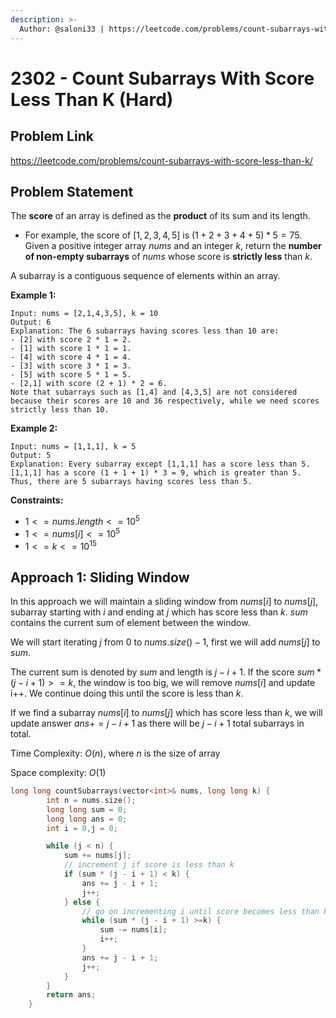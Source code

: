 ```yaml
---
description: >-
  Author: @saloni33 | https://leetcode.com/problems/count-subarrays-with-score-less-than-k/
---
```


# 2302 - Count Subarrays With Score Less Than K (Hard)

## Problem Link

https://leetcode.com/problems/count-subarrays-with-score-less-than-k/

## Problem Statement

The **score** of an array is defined as the **product** of its sum and its length.

- For example, the score of $[1, 2, 3, 4, 5]$ is $(1 + 2 + 3 + 4 + 5) * 5 = 75$. Given a positive integer array $nums$ and an integer $k$, return the **number of non-empty subarrays** of $nums$ whose score is **strictly less** than $k$.

A subarray is a contiguous sequence of elements within an array.

**Example 1:**

```
Input: nums = [2,1,4,3,5], k = 10
Output: 6
Explanation: The 6 subarrays having scores less than 10 are:
- [2] with score 2 * 1 = 2.
- [1] with score 1 * 1 = 1.
- [4] with score 4 * 1 = 4.
- [3] with score 3 * 1 = 3.
- [5] with score 5 * 1 = 5.
- [2,1] with score (2 + 1) * 2 = 6.
Note that subarrays such as [1,4] and [4,3,5] are not considered because their scores are 10 and 36 respectively, while we need scores strictly less than 10.

```

**Example 2:**

```
Input: nums = [1,1,1], k = 5
Output: 5
Explanation: Every subarray except [1,1,1] has a score less than 5.
[1,1,1] has a score (1 + 1 + 1) * 3 = 9, which is greater than 5.
Thus, there are 5 subarrays having scores less than 5.
```

**Constraints:**

- $1 <= nums.length <= 10^5$
- $1 <= nums[i] <= 10^5$
- $1 <= k <= 10$<sup>$15$</sup>

## Approach 1: Sliding Window

In this approach we will maintain a sliding window from $nums[i]$ to $nums[j]$, subarray starting with $i$ and ending at $j$ which has score less than $k$. $sum$ contains the current sum of element between the window.

We will start iterating $j$ from 0 to $nums.size() - 1$, first we will add $nums[j]$ to $sum$.

The current sum is denoted by $sum$ and length is $j - i + 1$. If the score $sum * (j - i + 1) >= k$, the window is too big, we will remove $nums[i]$ and update i++. We continue doing this until the score is less than $k$.

If we find a subarray $nums[i]$ to $nums[j]$ which has score less than $k$, we will update answer $ans += j - i + 1$ as there will be $j - i + 1$ total subarrays in total.

Time Complexity: $O(n)$, where $n$ is the size of array

Space complexity: $O(1)$

<Tabs>
  
<TabItem value="cpp" label="C++">
<SolutionAuthor name="@saloni33"/>

```cpp
long long countSubarrays(vector<int>& nums, long long k) {
        int n = nums.size();
        long long sum = 0;
        long long ans = 0;
        int i = 0,j = 0;

        while (j < n) {
            sum += nums[j];
            // increment j if score is less than k
            if (sum * (j - i + 1) < k) {
                ans += j - i + 1;
                j++;
            } else {
                // go on incrementing i until score becomes less than k again
                while (sum * (j - i + 1) >=k) {
                    sum -= nums[i];
                    i++;
                }
                ans += j - i + 1;
                j++;
            }
        }
        return ans;
    }
```

</TabItem>
</Tabs>
